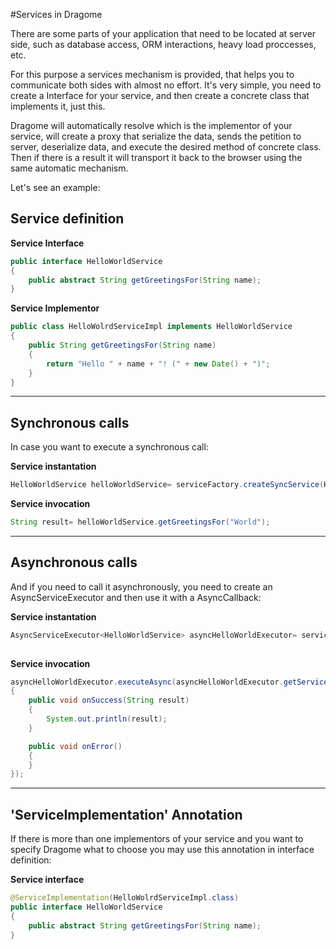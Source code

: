 #Services in Dragome

There are some parts of your application that need to be located at server side, such as database access, ORM interactions, heavy load proccesses, etc. 

For this purpose a services mechanism is provided, that helps you to communicate both sides with almost no effort. 
It's very simple, you need to create a Interface for your service, and then create a concrete class that implements it, just this.

Dragome will automatically resolve which is the implementor of your service, will create a proxy that serialize the data, sends the petition to server, deserialize data, and execute the desired method of concrete class. Then if there is a result it will transport it back to the browser using the same automatic mechanism.

Let's see an example:

## Service definition
**Service Interface**
``` Java
public interface HelloWorldService
{
	public abstract String getGreetingsFor(String name);
}
```

**Service Implementor**
``` Java
public class HelloWolrdServiceImpl implements HelloWorldService
{
	public String getGreetingsFor(String name)
	{
		return "Hello " + name + "! (" + new Date() + ")";
	}
}
```

---
## Synchronous calls
In case you want to execute a synchronous call:

**Service instantation**
``` Java
HelloWorldService helloWorldService= serviceFactory.createSyncService(HelloWorldService.class);
```

**Service invocation**
``` Java
String result= helloWorldService.getGreetingsFor("World");
```

---
## Asynchronous calls
And if you need to call it asynchronously, you need to create an AsyncServiceExecutor and then use it with a AsyncCallback:

**Service instantation**
``` Java
AsyncServiceExecutor<HelloWorldService> asyncHelloWorldExecutor= serviceFactory.createAsyncService(HelloWorldService.class);
	
```

**Service invocation**
``` Java
asyncHelloWorldExecutor.executeAsync(asyncHelloWorldExecutor.getService().getGreetingsFor("Fernando"), new AsyncCallback<String>()
{
	public void onSuccess(String result)
	{
		System.out.println(result);
	}

	public void onError()
	{
	}
});	
```

---
## 'ServiceImplementation' Annotation
If there is more than one implementors of your service and you want to specify Dragome what to choose you may use this annotation in interface definition:

**Service interface**
``` Java
@ServiceImplementation(HelloWolrdServiceImpl.class)
public interface HelloWorldService
{
	public abstract String getGreetingsFor(String name);
}
	
```




